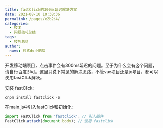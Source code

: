 ```yaml
---
title: fastClick的300ms延迟解决方案
date: 2021-08-10 10:38:36
permalink: /pages/e2b2d4/
categories:
  - 技术
  - 问题技巧总结
tags:
  - 技巧总结
author:
  name: 性感de小肥猫
---
```

开发移动端项目，点击事件会有300ms延迟的问题。至于为什么会有这个问题，请自行百度即可。这里只说下常见的解决思路，不管vue项目还是jq项目，都可以使用fastClick解决。

安装 fastClick:
```js
cnpm install fastclick -S
```
在main.js中引入fastClick和初始化:
```js
import FastClick from 'fastclick'; // 引入插件
FastClick.attach(document.body); // 使用 fastclick
```
